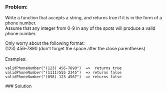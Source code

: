 ### Problem:
<p>Write a function that accepts a string, and returns true if it is in the form of a phone number. <br>Assume that any integer from 0-9 in any of the spots will produce a valid phone number.<br></p>
<p>Only worry about the following format:<br>
(123) 456-7890   (don&apos;t forget the space after the close parentheses) <br> <br>
Examples:</p>
<pre><code>validPhoneNumber(&quot;(123) 456-7890&quot;)  =&gt;  returns true
validPhoneNumber(&quot;(1111)555 2345&quot;)  =&gt; returns false
validPhoneNumber(&quot;(098) 123 4567&quot;)  =&gt; returns false</code></pre>
### Solution